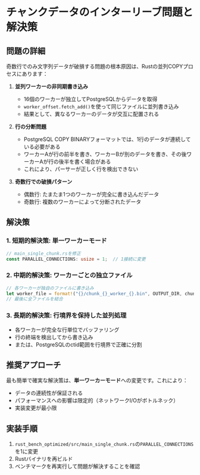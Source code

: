 # チャンクデータのインターリーブ問題と解決策

## 問題の詳細

奇数行でのみ文字列データが破損する問題の根本原因は、Rustの並列COPYプロセスにあります：

1. **並列ワーカーの非同期書き込み**
   - 16個のワーカーが独立してPostgreSQLからデータを取得
   - `worker_offset.fetch_add()`を使って同じファイルに並列書き込み
   - 結果として、異なるワーカーのデータが交互に配置される

2. **行の分断問題**
   - PostgreSQL COPY BINARYフォーマットでは、1行のデータが連続している必要がある
   - ワーカーAが行の前半を書き、ワーカーBが別のデータを書き、その後ワーカーAが行の後半を書く場合がある
   - これにより、パーサーが正しく行を検出できない

3. **奇数行での破損パターン**
   - 偶数行: たまたま1つのワーカーが完全に書き込んだデータ
   - 奇数行: 複数のワーカーによって分断されたデータ

## 解決策

### 1. 短期的解決策: 単一ワーカーモード
```rust
// main_single_chunk.rsを修正
const PARALLEL_CONNECTIONS: usize = 1;  // 1接続に変更
```

### 2. 中期的解決策: ワーカーごとの独立ファイル
```rust
// 各ワーカーが独自のファイルに書き込み
let worker_file = format!("{}/chunk_{}_worker_{}.bin", OUTPUT_DIR, chunk_id, worker_id);
// 最後に全ファイルを結合
```

### 3. 長期的解決策: 行境界を保持した並列処理
- 各ワーカーが完全な行単位でバッファリング
- 行の終端を検出してから書き込み
- または、PostgreSQLのctid範囲を行境界で正確に分割

## 推奨アプローチ

最も簡単で確実な解決策は、**単一ワーカーモード**への変更です。これにより：
- データの連続性が保証される
- パフォーマンスへの影響は限定的（ネットワークI/Oがボトルネック）
- 実装変更が最小限

## 実装手順

1. `rust_bench_optimized/src/main_single_chunk.rs`の`PARALLEL_CONNECTIONS`を1に変更
2. Rustバイナリを再ビルド
3. ベンチマークを再実行して問題が解決することを確認